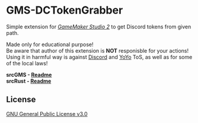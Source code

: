 # GMS-DCTokenGrabber

Simple extension for *[GameMaker Studio 2](https://www.yoyogames.com/gamemaker/features)* to get Discord tokens from given path. 

Made only for educational purpose! <br>
Be aware that author of this extension is **NOT** responisble for your actions! <br>
Using it in harmful way is against [Discord](https://discord.com/terms) and [YoYo](https://www.yoyogames.com/legal/eula) ToS, as well as for some of the local laws! <br>

**srcGMS - [Readme](https://github.com/DmitrijVC/GMS-DCTokenGrabber/blob/master/src-GMS/README.md)** <br>
**srcRust - [Readme](https://github.com/DmitrijVC/GMS-DCTokenGrabber/blob/master/src-Rust/README.md)** <br>

## License
[GNU General Public License v3.0](https://www.gnu.org/licenses/gpl-3.0.html)
